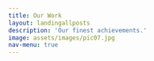 ```yaml
---
title: Our Work
layout: landingallposts
description: 'Our finest achievements.'
image: assets/images/pic07.jpg
nav-menu: true
---
```

